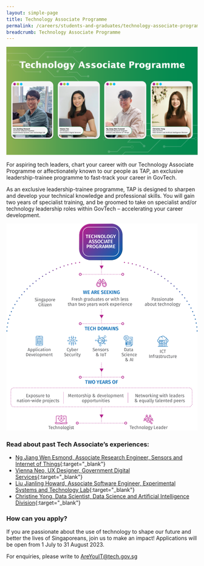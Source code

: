 ```yaml
---
layout: simple-page
title: Technology Associate Programme
permalink: /careers/students-and-graduates/technology-associate-programme
breadcrumb: Technology Associate Programme
---
```


![Technology Associate Programme](/images/careers/TAP-collage.png)

For aspiring tech leaders, chart your career with our Technology Associate Programme or affectionately known to our people as TAP, an exclusive leadership-trainee programme to fast-track your career in GovTech.

As an exclusive leadership-trainee programme, TAP is designed to sharpen and develop your technical knowledge and professional skills. You will gain two years of specialist training, and be groomed to take on specialist and/or technology leadership roles within GovTech – accelerating your career development.

![Technology Associate Programme Overview](/images/careers/TAP_Infographic.png)


### Read about past Tech Associate’s experiences:

* [Ng Jiang Wen Esmond, Associate Research Engineer, Sensors and Internet of Things](https://www.instagram.com/p/CglCJI2vfz8/?utm_source=ig_web_copy_link){:target="_blank"}
* [Vienna Neo, UX Designer, Government Digital Services](https://www.instagram.com/p/CfbSJn9h-xQ/?utm_source=ig_web_copy_link){:target="_blank"}
* [Liu Jianling Howard, Associate Software Engineer, Experimental Systems and Technology Lab](https://www.instagram.com/p/CfK7w8VOr3G/?utm_source=ig_web_copy_link){:target="_blank"}
* [Christine Yong, Data Scientist, Data Science and Artificial Intelligence Division](https://www.instagram.com/p/Ce5Gd3DLPgE/?utm_source=ig_web_copy_link){:target="_blank"}

### How can you apply?

If you are passionate about the use of technology to shape our future and better the lives of Singaporeans, join us to make an impact! Applications will be open from 1 July to 31 August 2023.

For enquiries, please write to <AreYouIT@tech.gov.sg>

